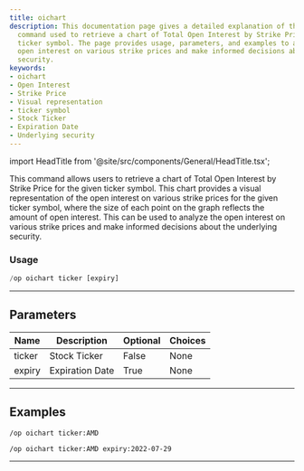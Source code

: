 ```yaml
---
title: oichart
description: This documentation page gives a detailed explanation of the 'oichart'
  command used to retrieve a chart of Total Open Interest by Strike Price for a specific
  ticker symbol. The page provides usage, parameters, and examples to analyze the
  open interest on various strike prices and make informed decisions about the underlying
  security.
keywords:
- oichart
- Open Interest
- Strike Price
- Visual representation
- ticker symbol
- Stock Ticker
- Expiration Date
- Underlying security
---
```


import HeadTitle from '@site/src/components/General/HeadTitle.tsx';

<HeadTitle title="options: oichart - Discord Reference | OpenBB Bot Docs" />

This command allows users to retrieve a chart of Total Open Interest by Strike Price for the given ticker symbol. This chart provides a visual representation of the open interest on various strike prices for the given ticker symbol, where the size of each point on the graph reflects the amount of open interest. This can be used to analyze the open interest on various strike prices and make informed decisions about the underlying security.

### Usage

```python wordwrap
/op oichart ticker [expiry]
```

---

## Parameters

| Name | Description | Optional | Choices |
| ---- | ----------- | -------- | ------- |
| ticker | Stock Ticker | False | None |
| expiry | Expiration Date | True | None |


---

## Examples

```
/op oichart ticker:AMD
```

```
/op oichart ticker:AMD expiry:2022-07-29
```

---
